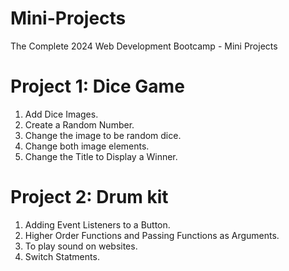 # Mini-Projects
The Complete 2024 Web Development Bootcamp - Mini Projects

# Project 1: Dice Game
1. Add Dice Images.
2. Create a Random Number.
3. Change the image to be random dice.
4. Change both image elements.
5. Change the Title to Display a Winner.

# Project 2: Drum kit
1. Adding Event Listeners to a Button.
2. Higher Order Functions and Passing Functions as Arguments.
3. To play sound on websites.
4. Switch Statments.